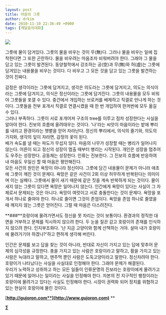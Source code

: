 ```yaml
---
layout: post
title: 마음의 그릇
author: drkim
date: 2010-11-10 22:36:49 +0900
tags: [깨달음의대화]
---
```

![](http://gujoron.com/xe//files/attach/images/198/662/126/23.jpg) 



그릇에 물이 담겨있다. 그릇의 물을 비우는 것이 무(無)다. 그러나 물을 비우는 일에 집착한다면 그 또한 곤란하다. 물을 비우려는 마음조차 비워버려야 한다. 그래야 그 물을 담고 있는 그릇이 발견된다. 동양철학에서 강조하는 공(空)과 무(無)와 허(虛)는 그릇에 담겨있는 내용물을 비우는 것이다. 다 비우고 그 모든 것을 담고 있는 그릇을 발견하는 것이 진짜다. 

  
 감정은 생각이라는 그릇에 담겨지고, 생각은 의도라는 그릇에 담겨지고, 의도는 의식이라는 그릇에 담겨지고, 의식은 정신이라는 그릇에 담겨진다. 그릇의 내용물을 모두 비워야 그릇들을 포갤 수 있다. 중간에서 개입하는 브로커를 배제하고 직결로 만나게 하는 것이다. 그릇들을 전부 포개서 직결로 연결시켰을 때 한 번 개입하여 한꺼번에 모두 옮길 수 있다.   
 그러나 부족하다. 그릇이 서로 포개어져 구조의 tree를 이루고 점차 성장한다는 사실을 알아야 한다. 진보의 흐름에 올려태우는 것이다. '나'라는 씨앗이 마음이라는 밭에 뿌리를 내리고 환경이라는 햇볕을 얻어 자라난다. 정신의 뿌리에서, 의식의 줄기와, 의도의 가지와, 생각의 잎이 자라면, 감정의 꽃이 된다.    
 배가 속도를 낼 때는 파도가 무섭지 않다. 마음의 나무가 성장할 때는 병리가 일어나지 않는다. 어른이 되고 정신의 성장이 멈출 때부터 병리는 시작된다. 개인은 성장을 멈추어도 우주는 성장한다. 공동체는 성장한다. 인류는 진보한다. 그 진보의 흐름에 반응하여 내 마음도 우일신 할 때 마음은 평안해진다.    
 모든 사건의 원인은 욕망이 아니라 정신이다. 그릇에 담긴 내용물이 문제가 아니라 애초에 그릇이 깨진 것이 문제다. 욕망은 같은 사건이 2회 이상 허무하게 반복된다는 의미이며 이는 실패다. 그릇에서 물이 새기 때문에 같은 짓을 계속 반복하게 되는 것이다. 물이 새지 않는 그릇이 있다면 욕망은 일어나지 않는다.  인간에게 욕망이 있다는 사실이 그 자체로서 문제되는 것은 아니다. 욕망이 여럿이고 서로 충돌한다는 것이 문제다. 욕망을 포개서 하나로 줄여야 한다. 하나로 줄이면 그것이 존엄이다. 욕망을 존엄 하나로 줄였을 때 깨지지 않는 그릇은 얻어진다. 그럴 때 마음은 다스려진다.    
 

**###**호랑이에 물려가면서도 정신을 못 차리는 것이 보통이다. 환경과의 정직한 대면을 거부하고 문제를 직시하지 않으려 한다. 두 눈을 질끈 감고 호랑이의 존재를 인식하지 않으려 한다. 인지부조화다. '난 지금 고양이와 함께 산책하는 거야. 설마 내가 호랑이에 물려가기야 하겠나?'하고 편하게 생각해 버린다.  

  
 인간은 문제를 보고 답을 찾는 것이 아니라, 반대로 자신이 가지고 있는 답에 맞추어 문제의 심각성을 규정한다. 총을 가지고 있는 사람은 호랑이라고 말하고, 활을 가지고 있는 사람은 늑대라고 말하고, 맨주먹 뿐인 사람은 도둑고양이라고 말한다. 정신차려야 한다. 호랑이가 나타났다는 사실을 사실대로 인정해야 한다. 그래야 문제가 해결된다.    
 우리가 노력하고 성취하고 하는 모든 일들이 인류문명의 진보라는 호랑이에게 물려가고 있기 때문에 일어나는 일이라는 사실을 인정해야 한다. 자본의 전 지구적인 팽창이라는 호랑이에 물려가고 있다는 사실도 인정해야 한다. 시장이 권력화 되어 정치를 위협하고 있는 현실이 호랑이에 물린 것이다.  







[**http://gujoron.com**](http://www.gujoron.com)** 
**

**∑**